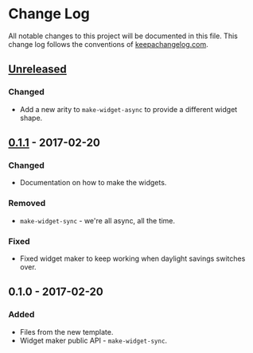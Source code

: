 # Change Log
All notable changes to this project will be documented in this file. This change log follows the conventions of [keepachangelog.com](http://keepachangelog.com/).

## [Unreleased]
### Changed
- Add a new arity to `make-widget-async` to provide a different widget shape.

## [0.1.1] - 2017-02-20
### Changed
- Documentation on how to make the widgets.

### Removed
- `make-widget-sync` - we're all async, all the time.

### Fixed
- Fixed widget maker to keep working when daylight savings switches over.

## 0.1.0 - 2017-02-20
### Added
- Files from the new template.
- Widget maker public API - `make-widget-sync`.

[Unreleased]: https://github.com/cipli/yass/compare/0.1.1...HEAD
[0.1.1]: https://github.com/cipli/yass/compare/0.1.0...0.1.1
